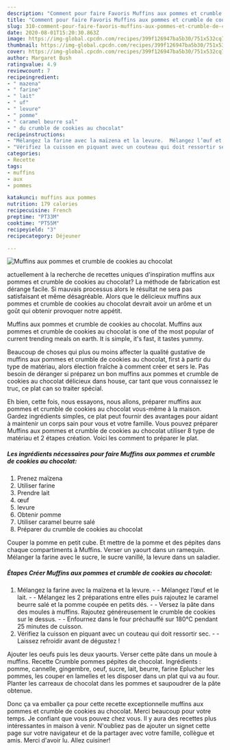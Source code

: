 ```yaml
---
description: "Comment pour faire Favoris Muffins aux pommes et crumble de cookies au chocolat"
title: "Comment pour faire Favoris Muffins aux pommes et crumble de cookies au chocolat"
slug: 310-comment-pour-faire-favoris-muffins-aux-pommes-et-crumble-de-cookies-au-chocolat
date: 2020-08-01T15:20:30.863Z
image: https://img-global.cpcdn.com/recipes/399f126947ba5b30/751x532cq70/muffins-aux-pommes-et-crumble-de-cookies-au-chocolat-photo-principale-de-la-recette.jpg
thumbnail: https://img-global.cpcdn.com/recipes/399f126947ba5b30/751x532cq70/muffins-aux-pommes-et-crumble-de-cookies-au-chocolat-photo-principale-de-la-recette.jpg
cover: https://img-global.cpcdn.com/recipes/399f126947ba5b30/751x532cq70/muffins-aux-pommes-et-crumble-de-cookies-au-chocolat-photo-principale-de-la-recette.jpg
author: Margaret Bush
ratingvalue: 4.9
reviewcount: 7
recipeingredient:
- " mazena"
- " farine"
- " lait"
- " uf"
- " levure"
- " pomme"
- " caramel beurre sal"
- " du crumble de cookies au chocolat"
recipeinstructions:
- "Mélangez la farine avec la maïzena et la levure.  Mélangez l’œuf et le lait.  Mélangez les 2 préparations entre elles puis rajoutez le caramel beurre salé et la pomme coupée en petits dés.  Versez la pâte dans des moules à muffins. Rajoutez généreusement le crumble de cookies sur le dessus.  Enfournez dans le four préchauffé sur 180°C pendant 25 minutes de cuisson."
- "Vérifiez la cuisson en piquant avec un couteau qui doit ressortir sec.  Laissez refroidir avant de dégustez !"
categories:
- Recette
tags:
- muffins
- aux
- pommes

katakunci: muffins aux pommes 
nutrition: 179 calories
recipecuisine: French
preptime: "PT33M"
cooktime: "PT55M"
recipeyield: "3"
recipecategory: Déjeuner

---
```



![Muffins aux pommes et crumble de cookies au chocolat](https://img-global.cpcdn.com/recipes/399f126947ba5b30/751x532cq70/muffins-aux-pommes-et-crumble-de-cookies-au-chocolat-photo-principale-de-la-recette.jpg)

actuellement à la recherche de recettes uniques d'inspiration muffins aux pommes et crumble de cookies au chocolat? La méthode de fabrication est dérange facile. Si mauvais processus alors le résultat ne sera pas satisfaisant et même désagréable. Alors que le délicieux muffins aux pommes et crumble de cookies au chocolat devrait avoir un arôme et un goût qui obtenir provoquer notre appétit.

Muffins aux pommes et crumble de cookies au chocolat. Muffins aux pommes et crumble de cookies au chocolat is one of the most popular of current trending meals on earth. It is simple, it&#39;s fast, it tastes yummy.

Beaucoup de choses qui plus ou moins affecter la qualité gustative de muffins aux pommes et crumble de cookies au chocolat, first à partir du type de matériau, alors élection fraîche à comment créer et sers le. Pas besoin de déranger si préparez un bon muffins aux pommes et crumble de cookies au chocolat délicieux dans house, car tant que vous connaissez le truc, ce plat can so traiter spécial.


Eh bien, cette fois, nous essayons, nous allons, préparer muffins aux pommes et crumble de cookies au chocolat vous-même à la maison. Gardez ingrédients simples, ce plat peut fournir des avantages pour aidant à maintenir un corps sain pour vous et votre famille. Vous pouvez préparer Muffins aux pommes et crumble de cookies au chocolat utiliser 8 type de matériau et 2 étapes création. Voici les comment to préparer le plat.

<!--inarticleads1-->

##### Les ingrédients nécessaires pour faire Muffins aux pommes et crumble de cookies au chocolat:

1. Prenez  maïzena
1. Utiliser  farine
1. Prendre  lait
1.   œuf
1.   levure
1. Obtenir  pomme
1. Utiliser  caramel beurre salé
1. Préparer  du crumble de cookies au chocolat


Couper la pomme en petit cube. Et mettre de la pomme et des pépites dans chaque compartiments à Muffins. Verser un yaourt dans un ramequin. Mélanger la farine avec le sucre, le sucre vanillé, la levure dans un saladier. 

<!--inarticleads2-->

##### Étapes Créer Muffins aux pommes et crumble de cookies au chocolat:

1. Mélangez la farine avec la maïzena et la levure. -  - Mélangez l’œuf et le lait. -  - Mélangez les 2 préparations entre elles puis rajoutez le caramel beurre salé et la pomme coupée en petits dés. -  - Versez la pâte dans des moules à muffins. Rajoutez généreusement le crumble de cookies sur le dessus. -  - Enfournez dans le four préchauffé sur 180°C pendant 25 minutes de cuisson.
1. Vérifiez la cuisson en piquant avec un couteau qui doit ressortir sec. -  - Laissez refroidir avant de dégustez !


Ajouter les oeufs puis les deux yaourts. Verser cette pâte dans un moule à muffins. Recette Crumble pommes pépites de chocolat. Ingrédients : pomme, cannelle, gingembre, oeuf, sucre, lait, beurre, farine Eplucher les pommes, les couper en lamelles et les disposer dans un plat qui va au four. Planter les carreaux de chocolat dans les pommes et saupoudrer de la pâte obtenue. 


Donc ça va emballer ça pour cette recette exceptionnelle muffins aux pommes et crumble de cookies au chocolat. Merci beaucoup pour votre temps. Je confiant que vous pouvez chez vous. Il y aura des recettes plus  intéressantes in maison à venir. N'oubliez pas de ajouter un signet cette page sur votre navigateur et de la partager avec votre famille, collègue et amis. Merci d'avoir lu. Allez cuisiner!
